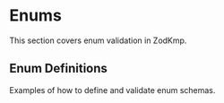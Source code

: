 # Enums

This section covers enum validation in ZodKmp.

## Enum Definitions

Examples of how to define and validate enum schemas.

